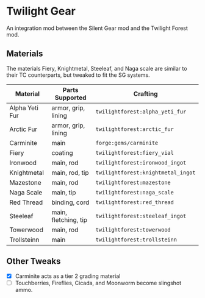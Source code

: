 # Twilight Gear
An integration mod between the Silent Gear mod and the Twilight Forest mod.

## Materials
The materials Fiery, Knightmetal, Steeleaf, and Naga scale are similar to their TC counterparts, but tweaked to fit the SG systems.

| Material       	| Parts Supported      	| Crafting                           	|
|----------------	|----------------------	|------------------------------------	|
| Alpha Yeti Fur 	| armor, grip, lining  	| `twilightforest:alpha_yeti_fur`    	|
| Arctic Fur     	| armor, grip, lining  	| `twilightforest:arctic_fur`        	|
| Carminite      	| main                 	| `forge:gems/carminite`             	|
| Fiery          	| coating              	| `twilightforest:fiery_vial`        	|
| Ironwood       	| main, rod            	| `twilightforest:ironwood_ingot`    	|
| Knightmetal    	| main, rod, tip       	| `twilightforest:knightmetal_ingot` 	|
| Mazestone      	| main, rod            	| `twilightforest:mazestone`         	|
| Naga Scale     	| main, tip            	| `twilightforest:naga_scale`        	|
| Red Thread     	| binding, cord        	| `twilightforest:red_thread`        	|
| Steeleaf       	| main, fletching, tip 	| `twilightforest:steeleaf_ingot`    	|
| Towerwood      	| main, rod            	| `twilightforest:towerwood`         	|
| Trollsteinn    	| main            	    | `twilightforest:trollsteinn`       	|

## Other Tweaks
- [x] Carminite acts as a tier 2 grading material
- [ ] Touchberries, Fireflies, Cicada, and Moonworm become slingshot ammo. 
